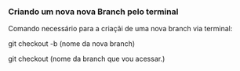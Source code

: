 ### Criando um nova nova Branch pelo terminal

Comando necessário para a criaçãi de uma nova branch via terminal:

git checkout -b (nome da nova branch)

git checkout (nome da branch que vou acessar.)
